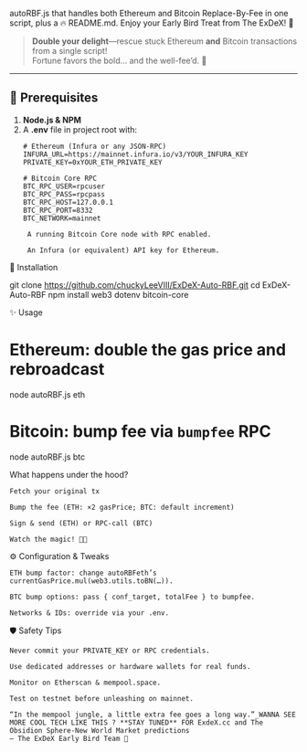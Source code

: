  autoRBF.js that handles both Ethereum and Bitcoin Replace-By-Fee in one script, plus a 🔥 README.md. Enjoy your Early Bird Treat from The ExDeX! 🦅

> **Double your delight**—rescue stuck Ethereum **and** Bitcoin transactions from a single script!  
> Fortune favors the bold… and the well-fee’d. 🦅

---

## 🌅 Prerequisites

1. **Node.js & NPM**  
2. A **.env** file in project root with:
   ```dotenv
   # Ethereum (Infura or any JSON-RPC)
   INFURA_URL=https://mainnet.infura.io/v3/YOUR_INFURA_KEY
   PRIVATE_KEY=0xYOUR_ETH_PRIVATE_KEY

   # Bitcoin Core RPC
   BTC_RPC_USER=rpcuser
   BTC_RPC_PASS=rpcpass
   BTC_RPC_HOST=127.0.0.1
   BTC_RPC_PORT=8332
   BTC_NETWORK=mainnet

    A running Bitcoin Core node with RPC enabled.

    An Infura (or equivalent) API key for Ethereum.

🚀 Installation

git clone https://github.com/chuckyLeeVIII/ExDeX-Auto-RBF.git
cd ExDeX-Auto-RBF
npm install web3 dotenv bitcoin-core

✨ Usage

# Ethereum: double the gas price and rebroadcast
node autoRBF.js eth <YourStuckEthTxHash>

# Bitcoin: bump fee via `bumpfee` RPC
node autoRBF.js btc <YourStuckBtcTxId>

What happens under the hood?

    Fetch your original tx

    Bump the fee (ETH: ×2 gasPrice; BTC: default increment)

    Sign & send (ETH) or RPC-call (BTC)

    Watch the magic! 🎩✨

⚙️ Configuration & Tweaks

    ETH bump factor: change autoRBFeth’s currentGasPrice.mul(web3.utils.toBN(…)).

    BTC bump options: pass { conf_target, totalFee } to bumpfee.

    Networks & IDs: override via your .env.

🛡️ Safety Tips

    Never commit your PRIVATE_KEY or RPC credentials.

    Use dedicated addresses or hardware wallets for real funds.

    Monitor on Etherscan & mempool.space.

    Test on testnet before unleashing on mainnet.

    “In the mempool jungle, a little extra fee goes a long way.”_WANNA SEE MORE COOL TECH LIKE THIS ? **STAY TUNED** FOR ExdeX.cc and The Obsidion Sphere-New World Market predictions  
    — The ExDeX Early Bird Team 🦅
